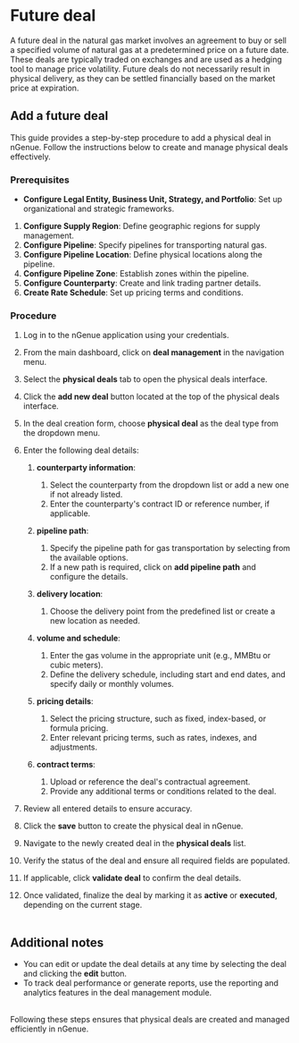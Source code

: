 # Future deal

A future deal in the natural gas market involves an agreement to buy or sell a specified volume of natural gas at a predetermined price on a future date. These deals are typically traded on exchanges and are used as a hedging tool to manage price volatility. Future deals do not necessarily result in physical delivery, as they can be settled financially based on the market price at expiration.

## Add a future deal

This guide provides a step-by-step procedure to add a physical deal in nGenue. Follow the instructions below to create and manage physical deals effectively.

### Prerequisites

* **Configure Legal Entity, Business Unit, Strategy, and Portfolio**: Set up organizational and strategic frameworks.

1. **Configure Supply Region**: Define geographic regions for supply management.
1. **Configure Pipeline**: Specify pipelines for transporting natural gas.
1. **Configure Pipeline Location**: Define physical locations along the pipeline.
1. **Configure Pipeline Zone**: Establish zones within the pipeline.
1. **Configure Counterparty**: Create and link trading partner details.
1. **Create Rate Schedule**: Set up pricing terms and conditions.


### Procedure

1. Log in to the nGenue application using your credentials.

2. From the main dashboard, click on **deal management** in the navigation menu.
3. Select the **physical deals** tab to open the physical deals interface.
1. Click the **add new deal** button located at the top of the physical deals interface.
2. In the deal creation form, choose **physical deal** as the deal type from the dropdown menu.
3. Enter the following deal details:
    1. **counterparty information**:  
        1. Select the counterparty from the dropdown list or add a new one if not already listed.
        2. Enter the counterparty's contract ID or reference number, if applicable.

    2. **pipeline path**:  
        1. Specify the pipeline path for gas transportation by selecting from the available options.
        2. If a new path is required, click on **add pipeline path** and configure the details.

    3. **delivery location**:  
        1. Choose the delivery point from the predefined list or create a new location as needed.

    4. **volume and schedule**:  
        1. Enter the gas volume in the appropriate unit (e.g., MMBtu or cubic meters).
        2. Define the delivery schedule, including start and end dates, and specify daily or monthly volumes.

    5. **pricing details**:  
        1. Select the pricing structure, such as fixed, index-based, or formula pricing.
        2. Enter relevant pricing terms, such as rates, indexes, and adjustments.

    6. **contract terms**:  
        1. Upload or reference the deal's contractual agreement.
        2. Provide any additional terms or conditions related to the deal.

7. Review all entered details to ensure accuracy.
2. Click the **save** button to create the physical deal in nGenue.

1. Navigate to the newly created deal in the **physical deals** list.
2. Verify the status of the deal and ensure all required fields are populated.
3. If applicable, click **validate deal** to confirm the deal details.
4. Once validated, finalize the deal by marking it as **active** or **executed**, depending on the current stage.
</br></br>

## Additional notes

- You can edit or update the deal details at any time by selecting the deal and clicking the **edit** button.
- To track deal performance or generate reports, use the reporting and analytics features in the deal management module.
</br></br>

Following these steps ensures that physical deals are created and managed efficiently in nGenue.